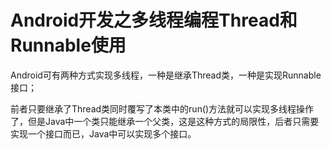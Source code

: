# Android开发之多线程编程Thread和Runnable使用

Android可有两种方式实现多线程，一种是继承Thread类，一种是实现Runnable接口；

前者只要继承了Thread类同时覆写了本类中的run()方法就可以实现多线程操作了，但是Java中一个类只能继承一个父类，这是这种方式的局限性，后者只需要实现一个接口而已，Java中可以实现多个接口。





